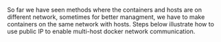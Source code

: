 So far we have seen methods where the containers and hosts are on different network, sometimes for better managment, we have to make containers on the same network with hosts. Steps below illustrate how to use public IP to enable multi-host docker network communication.